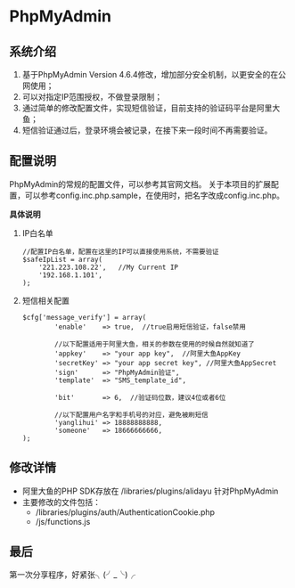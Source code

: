# PhpMyAdmin

系统介绍
----

 1. 基于PhpMyAdmin Version 4.6.4修改，增加部分安全机制，以更安全的在公网使用；
 2. 可以对指定IP范围授权，不做登录限制；
 3. 通过简单的修改配置文件，实现短信验证，目前支持的验证码平台是阿里大鱼；
 4. 短信验证通过后，登录环境会被记录，在接下来一段时间不再需要验证。
 

配置说明
----
PhpMyAdmin的常规的配置文件，可以参考其官网文档。
关于本项目的扩展配置，可以参考config.inc.php.sample，在使用时，把名字改成config.inc.php。

**具体说明**

 1. IP白名单

	    //配置IP白名单，配置在这里的IP可以直接使用系统，不需要验证
	    $safeIpList = array(
	        '221.223.108.22',	//My Current IP
	        '192.168.1.101',
	    );

 2. 短信相关配置

	    $cfg['message_verify'] = array(
	            'enable'    => true,  //true启用短信验证，false禁用
	            
	            //以下配置适用于阿里大鱼，相关的参数在使用的时候自然就知道了
	            'appkey'    => "your app key",  //阿里大鱼AppKey
	            'secretKey' => "your app secret key", //阿里大鱼AppSecret
	            'sign'      => "PhpMyAdmin验证",
	            'template'  => "SMS_template_id",

	            'bit'       => 6,  //验证码位数，建议4位或者6位

				//以下配置用户名字和手机号的对应，避免被刷短信
	            'yanglihui' => 18888888888,
	            'someone'   => 18666666666,
	    );

修改详情
----

 - 阿里大鱼的PHP SDK存放在 /libraries/plugins/alidayu 针对PhpMyAdmin
 - 主要修改的文件包括：
	 - /libraries/plugins/auth/AuthenticationCookie.php
	 - /js/functions.js

最后
--

第一次分享程序，好紧张╮(╯_╰)╭
